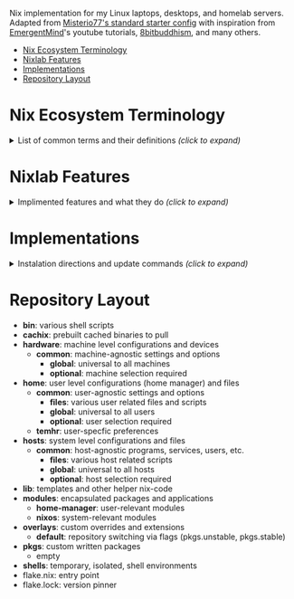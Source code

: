 Nix implementation for my Linux laptops, desktops, and homelab servers. Adapted from [Misterio77's standard starter config](https://github.com/Misterio77/nix-starter-configs) with inspiration from [EmergentMind](https://www.youtube.com/watch?v=YHm7e3f87iY&list=PLAWyx2BxU4OyERRTbzNAaRHK08DQ0DD_l&index=1)'s youtube tutorials, [8bitbuddhism](https://code.8bitbuddhism.com/aires/nix-configuration), and many others.

- [Nix Ecosystem Terminology](#nix-ecosystem-terminology)
- [Nixlab Features](#nixlab-features)
- [Implementations](#implementations)
- [Repository Layout](#repository-layout)

# Nix Ecosystem Terminology
<details>
<summary>List of common terms and their definitions <i>(click to expand)</i></summary>
<p></p>
  
- Nix Language: a domain-specific, declarative, pure, functional, lazy-evaluated, dynamically typed, language
  - Nix values: data types that are immutable, can be whole **expressions** themselves, are only computed when needed, and type-error detected at evaluation
- Nix Expressions: **Nix lang** code (functions) that describes how to build packages or configure systems
  - Derivations: the backend build task; specifies all inputs, dependencies, and build steps of an **expression**
- Nix Packages Collection (Nixpkgs): a large repository of **Nix expressions**
- Nix Store: complex abstractions of immutable file system data (software packages, dependencies, etc.)
- Nix Package Manager: a command-line toolset, with an atomic update model, that:
  1) evaluates **expressions** into **derivations**
  2) builds packages from **derivations** 
  3) manages the **Nix Store** (handles dependencies, ensures reproducibility), where packages are kept
- NixOS: Linux distro that has a system configuration entirely built with Nix
</details>

# Nixlab Features
<details>
<summary>Implimented features and what they do <i>(click to expand)</i></summary>
<p></p>
  
Contains
- **Cachix**: cache service of prebuilt binaries; speeds installs, avoids compilations 
- **Flakes**: a schema for writing, referencing, and sharing **Nix expressions**
  - consists of a filesystem tree with a flake.nix file in root directory; specifies:
    - metadata about the flake
    - inputs (**expressions**, pkg repos, other flakes) which are taken as dependencies
    - outputs (pkg defs, dev-envs, NixOS configs, modules, etc.) are whatever the flake produces; ultimately given as **Nix values**, evaluated by the **Nix package manager**
  - updates **Nix package manager**'s CLI with the new/experimental commands
  - version-pinning of pkgs and dependencies via flake.lock file (increases reproducibity)
- **Home Manager**: home-directory management module; installs user programs, pkgs, and config files, sets env-variables, dotfiles, and any other arbitrary file
- **Modules**: to customize options, settings, and functionality in config
  - segregation of system and user level modules, encapsulated by role or function
- **Overlays**: custom modifications, extensions, and patches of Nixpkgs
- **Shells**: clean, reproducible, and isolated environments
- Single source of truth: remote nixlab repo is where all systems:
  1) auto-push their updated flakes,
  2) auto-pull any hourly changes, and
  3) rebuild/evaluate from nightly

Aspirational
- Declarative virtualization systems
- Scripting for initial hardware configuration (disko)
- Support for various WMs and desktop environments (KDE, XFCE, and Sway)
- Custom packages and services
- Secret management system
- Impermanent system; declaratively built on boot and connected to storage drives for data persistence
</details>

# Implementations
<details>
<summary>Instalation directions and update commands <i>(click to expand)</i></summary>
<p></p>

- **Installation**:
  1) Install NixOS with appropriate labelled partitions (boot, root, swap, home)
  2) Mount and setup local repo in new home partition: 
      - firstly, `nix-shell -p git wget curl`,
      - then (in the partition) `mkdir -p /home/temhr`,
      - finally `cd /home/temhr && git clone https://github.com/temhr/nixlab.git`
  3) First rebuild: `sudo nixos-rebuild boot --flake github:temhr/nixlab#[HOSTNAME] --extra-experimental-features "nix-command flakes" && sudo reboot`
- Updating systems imperatively:
  - **Flakes**: ` $ nix flake update --flake /home/temhr/nixlab`
  - **NixOS**: ` $ sudo nixos-rebuild switch --flake /home/temhr/nixlab`
  - **Cachix**: ` $ sudo cachix use [package_name]`
  - **Shells**: ` $ nix develop /home/temhr/nixlab#<shell-name>`
</details>

# Repository Layout
- **bin**: various shell scripts
- **cachix**: prebuilt cached binaries to pull
- **hardware**: machine level configurations and devices
  - **common**: machine-agnostic settings and options
    - **global**: universal to all machines
    - **optional**: machine selection required
- **home**: user level configurations (home manager) and files
  - **common**: user-agnostic settings and options
    - **files**: various user related files and scripts
    - **global**: universal to all users
    - **optional**: user selection required
  - **temhr**: user-specfic preferences
- **hosts**: system level configurations and files
  - **common**: host-agnostic programs, services, users, etc.
    - **files**: various host related scripts
    - **global**: universal to all hosts
    - **optional**: host selection required
- **lib**: templates and other helper nix-code
- **modules**: encapsulated packages and applications
  - **home-manager**: user-relevant modules
  - **nixos**: system-relevant modules
- **overlays**: custom overrides and extensions
  - **default**: repository switching via flags (pkgs.unstable, pkgs.stable)
- **pkgs**: custom written packages
  - empty
- **shells**: temporary, isolated, shell environments
-  flake.nix: entry point
-  flake.lock: version pinner
